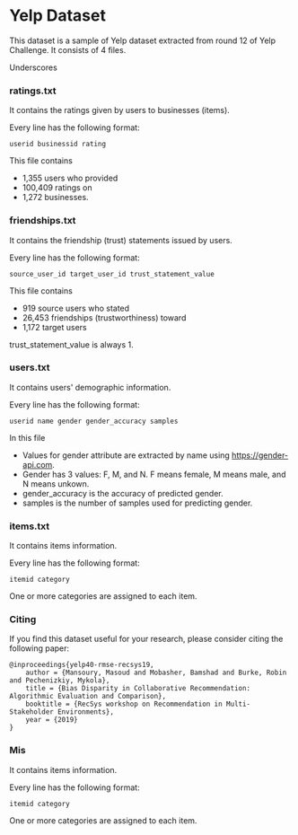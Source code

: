 # Yelp Dataset

This dataset is a sample of Yelp dataset extracted from round 12 of Yelp Challenge. It consists of 4 files. 

Underscores

### ratings.txt

It contains the ratings given by users to businesses (items).

Every line has the following format:

	userid businessid rating

This file contains 

* 1,355 users who provided 
* 100,409 ratings on 
* 1,272 businesses.


### friendships.txt

It contains the friendship (trust) statements issued by users.

Every line has the following format:

	source_user_id target_user_id trust_statement_value

This file contains

* 919 source users who stated 
* 26,453 friendships (trustworthiness) toward
* 1,172 target users

trust_statement_value is always 1.


### users.txt

It contains users' demographic information.

Every line has the following format:

	userid name gender gender_accuracy samples

In this file

* Values for gender attribute are extracted by name using https://gender-api.com.
* Gender has 3 values: F, M, and N. F means female, M means male, and N means unkown.
* gender_accuracy is the accuracy of predicted gender.
* samples is the number of samples used for predicting gender.


### items.txt

It contains items information.

Every line has the following format:

	itemid category

One or more categories are assigned to each item.

### Citing

If you find this dataset useful for your research, please consider citing the following paper:

	@inproceedings{yelp40-rmse-recsys19,
		author = {Mansoury, Masoud and Mobasher, Bamshad and Burke, Robin and Pechenizkiy, Mykola},
		title = {Bias Disparity in Collaborative Recommendation: Algorithmic Evaluation and Comparison},
		booktitle = {RecSys workshop on Recommendation in Multi-Stakeholder Environments},
		year = {2019}
	}

### Mis

It contains items information.

Every line has the following format:

	itemid category

One or more categories are assigned to each item.